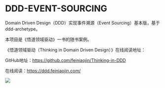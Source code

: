 # DDD-EVENT-SOURCING

Domain Driven Design（DDD）实现事件溯源（Event Sourcing）基本版，基于ddd-archetype。

本项目是《悟道领域驱动》一书的随书案例。

《悟道领域驱动（Thinking in Domain Driven Design）》在线阅读地址：

GitHub地址：https://github.com/feiniaojin/Thinking-in-DDD

在线阅读：https://ddd.feiniaojin.com/

![](https://s1.ax1x.com/2023/06/16/pCQu1pV.png)
